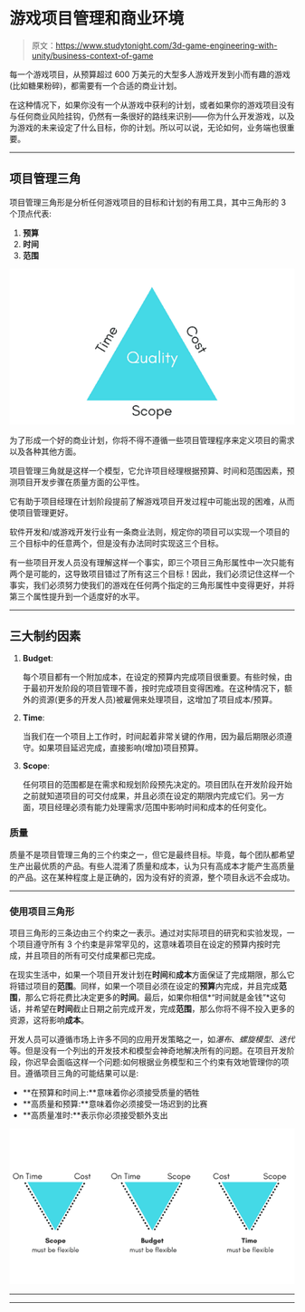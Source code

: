 # 游戏项目管理和商业环境

> 原文：<https://www.studytonight.com/3d-game-engineering-with-unity/business-context-of-game>

每一个游戏项目，从预算超过 600 万美元的大型多人游戏开发到小而有趣的游戏(比如糖果粉碎)，都需要有一个合适的商业计划。

在这种情况下，如果你没有一个从游戏中获利的计划，或者如果你的游戏项目没有与任何商业风险挂钩，仍然有一条很好的路线来识别——你为什么开发游戏，以及为游戏的未来设定了什么目标，你的计划。所以可以说，无论如何，业务端也很重要。

* * *

## 项目管理三角

项目管理三角形是分析任何游戏项目的目标和计划的有用工具，其中三角形的 3 个顶点代表:

1.  **预算**
2.  **时间**
3.  **范围**

![Game Project Management Triangle](img/af6da637f938d9600a7cbd54abd36b18.png)

为了形成一个好的商业计划，你将不得不遵循一些项目管理程序来定义项目的需求以及各种其他方面。

项目管理三角就是这样一个模型，它允许项目经理根据预算、时间和范围因素，预测项目开发步骤在质量方面的公平性。

它有助于项目经理在计划阶段提前了解游戏项目开发过程中可能出现的困难，从而使项目管理更好。

软件开发和/或游戏开发行业有一条商业法则，规定你的项目可以实现一个项目的三个目标中的任意两个，但是没有办法同时实现这三个目标。

有一些项目开发人员没有理解这样一个事实，即三个项目三角形属性中一次只能有两个是可能的，这导致项目错过了所有这三个目标！因此，我们必须记住这样一个事实，我们必须努力使我们的游戏在任何两个指定的三角形属性中变得更好，并将第三个属性提升到一个适度好的水平。

* * *

## 三大制约因素

1.  **Budget**:

    每个项目都有一个附加成本，在设定的预算内完成项目很重要。有些时候，由于最初开发阶段的项目管理不善，按时完成项目变得困难。在这种情况下，额外的资源(更多的开发人员)被雇佣来处理项目，这增加了项目成本/预算。

2.  **Time**:

    当我们在一个项目上工作时，时间起着非常关键的作用，因为最后期限必须遵守。如果项目延迟完成，直接影响(增加)项目预算。

3.  **Scope**:

    任何项目的范围都是在需求和规划阶段预先决定的。项目团队在开发阶段开始之前就知道项目的可交付成果，并且必须在设定的期限内完成它们。另一方面，项目经理必须有能力处理需求/范围中影响时间和成本的任何变化。

### 质量

质量不是项目管理三角的三个约束之一，但它是最终目标。毕竟，每个团队都希望生产出最优质的产品。有些人混淆了质量和成本，认为只有高成本才能产生高质量的产品。这在某种程度上是正确的，因为没有好的资源，整个项目永远不会成功。

* * *

### 使用项目三角形

项目三角形的三条边由三个约束之一表示。通过对实际项目的研究和实验发现，一个项目遵守所有 3 个约束是非常罕见的，这意味着项目在设定的预算内按时完成，并且项目的所有可交付成果都已完成。

在现实生活中，如果一个项目开发计划在**时间**和**成本**方面保证了完成期限，那么它将错过项目的**范围**。同样，如果一个项目必须在设定的**预算**内完成，并且完成**范围**，那么它将花费比决定更多的**时间**。最后，如果你相信*“时间就是金钱”*这句话，并希望在**时间**截止日期之前完成开发，完成**范围**，那么你将不得不投入更多的资源，这将影响**成本**。

开发人员可以遵循市场上许多不同的应用开发策略之一，如*瀑布*、*螺旋模型*、*迭代*等。但是没有一个列出的开发技术和模型会神奇地解决所有的问题。在项目开发阶段，你迟早会面临这样一个问题:如何根据业务模型和三个约束有效地管理你的项目。遵循项目三角的可能结果可以是:

*   **在预算和时间上:**意味着你必须接受质量的牺牲
*   **高质量和预算:**意味着你必须接受一场迟到的比赛
*   **高质量准时:**表示你必须接受额外支出

![Game Project Management Triangle](img/44d6c31ff8c3a3f7416253f784bd51c7.png)

* * *

* * *